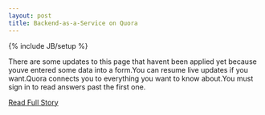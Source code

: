```yaml
---
layout: post
title: Backend-as-a-Service on Quora
---
```

{% include JB/setup %}<p>There are some updates to this page that havent been applied yet because youve entered some data into a form.You can resume live updates if you want.Quora connects you to everything you want to know about.You must sign in to read answers past the first one.</p>
<p><a href="http://www.quora.com/Backend-as-a-Service">Read Full Story</a></p>
